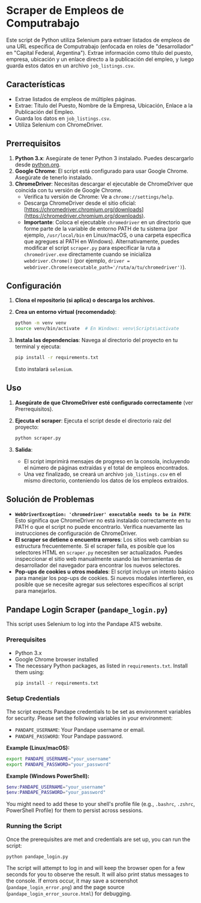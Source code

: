 # Scraper de Empleos de Computrabajo

Este script de Python utiliza Selenium para extraer listados de empleos de una URL específica de Computrabajo (enfocada en roles de "desarrollador" en "Capital Federal, Argentina"). Extrae información como título del puesto, empresa, ubicación y un enlace directo a la publicación del empleo, y luego guarda estos datos en un archivo `job_listings.csv`.

## Características

- Extrae listados de empleos de múltiples páginas.
- Extrae: Título del Puesto, Nombre de la Empresa, Ubicación, Enlace a la Publicación del Empleo.
- Guarda los datos en `job_listings.csv`.
- Utiliza Selenium con ChromeDriver.

## Prerrequisitos

1.  **Python 3.x**: Asegúrate de tener Python 3 instalado. Puedes descargarlo desde [python.org](https://www.python.org/).
2.  **Google Chrome**: El script está configurado para usar Google Chrome. Asegúrate de tenerlo instalado.
3.  **ChromeDriver**: Necesitas descargar el ejecutable de ChromeDriver que coincida con tu versión de Google Chrome.
    *   Verifica tu versión de Chrome: Ve a `chrome://settings/help`.
    *   Descarga ChromeDriver desde el sitio oficial: [https://chromedriver.chromium.org/downloads](https://chromedriver.chromium.org/downloads).
    *   **Importante**: Coloca el ejecutable `chromedriver` en un directorio que forme parte de la variable de entorno PATH de tu sistema (por ejemplo, `/usr/local/bin` en Linux/macOS, o una carpeta específica que agregues al PATH en Windows). Alternativamente, puedes modificar el script `scraper.py` para especificar la ruta a `chromedriver.exe` directamente cuando se inicializa `webdriver.Chrome()` (por ejemplo, `driver = webdriver.Chrome(executable_path='/ruta/a/tu/chromedriver')`).

## Configuración

1.  **Clona el repositorio (si aplica) o descarga los archivos.**

2.  **Crea un entorno virtual (recomendado)**:
    ```bash
    python -m venv venv
    source venv/bin/activate  # En Windows: venv\Scripts\activate
    ```

3.  **Instala las dependencias**:
    Navega al directorio del proyecto en tu terminal y ejecuta:
    ```bash
    pip install -r requirements.txt
    ```
    Esto instalará `selenium`.

## Uso

1.  **Asegúrate de que ChromeDriver esté configurado correctamente** (ver Prerrequisitos).

2.  **Ejecuta el scraper**:
    Ejecuta el script desde el directorio raíz del proyecto:
    ```bash
    python scraper.py
    ```

3.  **Salida**:
    *   El script imprimirá mensajes de progreso en la consola, incluyendo el número de páginas extraídas y el total de empleos encontrados.
    *   Una vez finalizado, se creará un archivo `job_listings.csv` en el mismo directorio, conteniendo los datos de los empleos extraídos.

## Solución de Problemas

*   **`WebDriverException: 'chromedriver' executable needs to be in PATH`**: Esto significa que ChromeDriver no está instalado correctamente en tu PATH o que el script no puede encontrarlo. Verifica nuevamente las instrucciones de configuración de ChromeDriver.
*   **El scraper se detiene o encuentra errores**: Los sitios web cambian su estructura frecuentemente. Si el scraper falla, es posible que los selectores HTML en `scraper.py` necesiten ser actualizados. Puedes inspeccionar el sitio web manualmente usando las herramientas de desarrollador del navegador para encontrar los nuevos selectores.
*   **Pop-ups de cookies u otros modales**: El script incluye un intento básico para manejar los pop-ups de cookies. Si nuevos modales interfieren, es posible que se necesite agregar sus selectores específicos al script para manejarlos.

## Pandape Login Scraper (`pandape_login.py`)

This script uses Selenium to log into the Pandape ATS website.

### Prerequisites

- Python 3.x
- Google Chrome browser installed
- The necessary Python packages, as listed in `requirements.txt`. Install them using:
  ```bash
  pip install -r requirements.txt
  ```

### Setup Credentials

The script expects Pandape credentials to be set as environment variables for security. Please set the following variables in your environment:

- `PANDAPE_USERNAME`: Your Pandape username or email.
- `PANDAPE_PASSWORD`: Your Pandape password.

**Example (Linux/macOS):**
```bash
export PANDAPE_USERNAME="your_username"
export PANDAPE_PASSWORD="your_password"
```

**Example (Windows PowerShell):**
```powershell
$env:PANDAPE_USERNAME="your_username"
$env:PANDAPE_PASSWORD="your_password"
```
You might need to add these to your shell's profile file (e.g., `.bashrc`, `.zshrc`, PowerShell Profile) for them to persist across sessions.

### Running the Script

Once the prerequisites are met and credentials are set up, you can run the script:

```bash
python pandape_login.py
```

The script will attempt to log in and will keep the browser open for a few seconds for you to observe the result. It will also print status messages to the console. If errors occur, it may save a screenshot (`pandape_login_error.png`) and the page source (`pandape_login_error_source.html`) for debugging.
